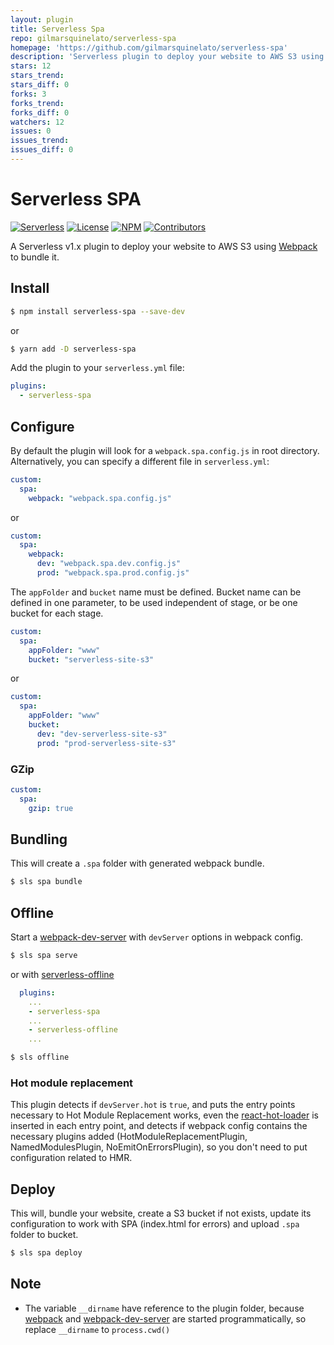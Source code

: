 ```yaml
---
layout: plugin
title: Serverless Spa
repo: gilmarsquinelato/serverless-spa
homepage: 'https://github.com/gilmarsquinelato/serverless-spa'
description: 'Serverless plugin to deploy your website to AWS S3 using Webpack to bundle it.'
stars: 12
stars_trend: 
stars_diff: 0
forks: 3
forks_trend: 
forks_diff: 0
watchers: 12
issues: 0
issues_trend: 
issues_diff: 0
---
```



# Serverless SPA

[![Serverless][ico-serverless]][link-serverless]
[![License][ico-license]][link-license]
[![NPM][ico-npm]][link-npm]
[![Contributors][ico-contributors]][link-contributors]

A Serverless v1.x plugin to deploy your website to AWS S3 using [Webpack][link-webpack] to bundle it.

## Install

```bash
$ npm install serverless-spa --save-dev
```
or
```bash
$ yarn add -D serverless-spa
```

Add the plugin to your `serverless.yml` file:

```yaml
plugins:
  - serverless-spa
```

## Configure

By default the plugin will look for a `webpack.spa.config.js` in root directory.
Alternatively, you can specify a different file in `serverless.yml`:

```yaml
custom:
  spa:
    webpack: "webpack.spa.config.js"
```

or

```yaml
custom:
  spa:
    webpack:
      dev: "webpack.spa.dev.config.js"
      prod: "webpack.spa.prod.config.js"
```

The `appFolder` and `bucket` name must be defined. Bucket name can be defined in one parameter,
to be used independent of stage, or be one bucket for each stage.

```yaml
custom:
  spa:
    appFolder: "www"
    bucket: "serverless-site-s3"
```

or

```yaml
custom:
  spa:
    appFolder: "www"
    bucket:
      dev: "dev-serverless-site-s3"
      prod: "prod-serverless-site-s3"
```

### GZip

```yaml
custom:
  spa:
    gzip: true
```

## Bundling

This will create a `.spa` folder with generated webpack bundle.
```bash
$ sls spa bundle
```

## Offline

Start a [webpack-dev-server][link-webpack-dev-server] with `devServer` options in webpack config.
```bash
$ sls spa serve
```
or with [serverless-offline][link-serverless-offline]
```yaml
  plugins:
    ...
    - serverless-spa
    ...
    - serverless-offline
    ...
```

```bash
$ sls offline
```

### Hot module replacement
This plugin detects if `devServer.hot` is `true`, and puts the entry points necessary to Hot Module Replacement works, even the [react-hot-loader][link-react-hot-loader] is inserted in each entry point, and detects if webpack config contains the necessary plugins added (HotModuleReplacementPlugin, NamedModulesPlugin, NoEmitOnErrorsPlugin), so you don't need to put configuration related to HMR.

## Deploy

This will, bundle your website, create a S3 bucket if not exists, update its configuration to work with SPA (index.html for errors) and upload `.spa` folder to bucket.
```bash
$ sls spa deploy
```

## Note

* The variable `__dirname` have reference to the plugin folder, because [webpack][link-webpack] and [webpack-dev-server][link-webpack-dev-server]
are started programmatically, so replace `__dirname` to `process.cwd()`

[ico-serverless]: http://public.serverless.com/badges/v3.svg
[ico-license]: https://img.shields.io/github/license/gilmarsquinelato/serverless-spa.svg
[ico-npm]: https://img.shields.io/npm/v/serverless-spa.svg
[ico-contributors]: https://img.shields.io/github/contributors/gilmarsquinelato/serverless-spa.svg

[link-serverless]: http://www.serverless.com/
[link-license]: ./blob/master/LICENSE
[link-npm]: https://www.npmjs.com/package/serverless-spa
[link-contributors]: https://github.com/gilmarsquinelato/serverless-spa/graphs/contributors

[link-webpack]: https://webpack.github.io/
[link-babel]: https://babeljs.io/
[link-serverless-offline]: https://www.npmjs.com/package/serverless-offline
[link-webpack-dev-server]: https://www.npmjs.com/package/webpack-dev-server
[link-react-hot-loader]: https://www.npmjs.com/package/react-hot-loader
